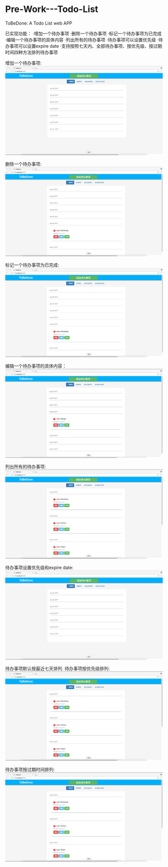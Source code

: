# Pre-Work---Todo-List
ToBeDone: A Todo List web APP

已实现功能：
·增加一个待办事项
·删除一个待办事项
·标记一个待办事项为已完成
·编辑一个待办事项的具体内容
·列出所有的待办事项
·待办事项可以设置优先级
·待办事项可以设置expire date
·支持按照七天内、全部待办事项、按优先级、按过期时间四种方法排列待办事项

增加一个待办事项:
![image](https://github.com/DaKoala/Pre-Work---Todo-List/blob/master/feature_gifs/%E6%B7%BB%E5%8A%A0%E5%BE%85%E5%8A%9E%E4%BA%8B%E9%A1%B9.gif)

删除一个待办事项:
![image](https://github.com/DaKoala/Pre-Work---Todo-List/blob/master/feature_gifs/%E5%88%A0%E9%99%A4%E5%BE%85%E5%8A%9E%E4%BA%8B%E9%A1%B9.gif)

标记一个待办事项为已完成:
![image](https://github.com/DaKoala/Pre-Work---Todo-List/blob/master/feature_gifs/%E5%AE%8C%E6%88%90%E5%BE%85%E5%8A%9E%E4%BA%8B%E9%A1%B9.gif)

编辑一个待办事项的具体内容：
![image](https://github.com/DaKoala/Pre-Work---Todo-List/blob/master/feature_gifs/%E7%BC%96%E8%BE%91%E5%BE%85%E5%8A%9E%E4%BA%8B%E9%A1%B9.gif)

列出所有的待办事项:
![image](https://github.com/DaKoala/Pre-Work---Todo-List/blob/master/feature_gifs/%E5%88%97%E5%87%BA%E5%85%A8%E9%83%A8%E4%BA%8B%E9%A1%B9.gif)

待办事项设置优先级和expire date:
![image](https://github.com/DaKoala/Pre-Work---Todo-List/blob/master/feature_gifs/%E6%B7%BB%E5%8A%A0%E5%BE%85%E5%8A%9E%E4%BA%8B%E9%A1%B9.gif)

待办事项默认按最近七天排列.
待办事项按优先级排列:
![image](https://github.com/DaKoala/Pre-Work---Todo-List/blob/master/feature_gifs/%E6%8C%89%E4%BC%98%E5%85%88%E7%BA%A7%E6%8E%92%E5%BA%8F.gif)

待办事项按过期时间排列:
![image](https://github.com/DaKoala/Pre-Work---Todo-List/blob/master/feature_gifs/%E6%8C%89%E8%BF%87%E6%9C%9F%E6%97%B6%E9%97%B4%E6%8E%92%E5%BA%8F.gif)
